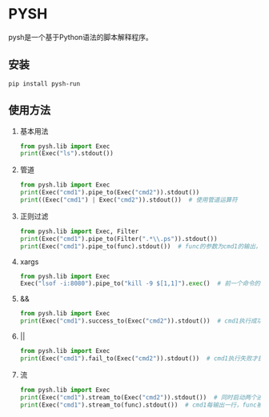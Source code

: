# PYSH

pysh是一个基于Python语法的脚本解释程序。

## 安装

```
pip install pysh-run
```

## 使用方法

1. 基本用法 
    ```python
    from pysh.lib import Exec
    print(Exec("ls").stdout())
    ```

2. 管道
    ```python
    from pysh.lib import Exec
    print(Exec("cmd1").pipe_to(Exec("cmd2")).stdout())
    print((Exec("cmd1") | Exec("cmd2")).stdout())  # 使用管道运算符
    ```

3. 正则过滤
    ```python
    from pysh.lib import Exec, Filter
    print(Exec("cmd1").pipe_to(Filter(".*\\.ps")).stdout())
    print(Exec("cmd1").pipe_to(func).stdout())  # func的参数为cmd1的输出，输出结果为func的返回值
    ```

4. xargs
    ```python
    from pysh.lib import Exec
    Exec("lsof -i:8080").pipe_to("kill -9 $[1,1]").exec()  # 前一个命令的输出内容作为后一个命令的参数
    ```

5. &&
    ```python
    from pysh.lib import Exec
    print(Exec("cmd1").success_to(Exec("cmd2")).stdout())  # cmd1执行成功才执行cmd2
    ```

6. ||
    ```python
    from pysh.lib import Exec
    print(Exec("cmd1").fail_to(Exec("cmd2")).stdout())  # cmd1执行失败才执行cmd2
    ```

7. 流
    ```python
    from pysh.lib import Exec
    print(Exec("cmd1").stream_to(Exec("cmd2")).stdout())  # 同时启动两个进程，把cmd1的输出实时写入cmd2
    print(Exec("cmd1").stream_to(func).stdout())  # cmd1每输出一行，func被调用一次
    ```
